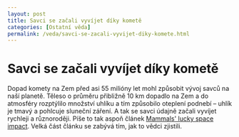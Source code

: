 ```yaml
---
layout: post
title: Savci se začali vyvíjet díky kometě
categories: [Ostatní věda]
permalink: /veda/savci-se-zacali-vyvijet-diky-komete.html
---
```

# Savci se začali vyvíjet díky kometě

Dopad komety na Zem před asi 55 milióny let mohl způsobit vývoj savců na naší planetě. Těleso o průměru přibližně 10 km dopadlo na Zem a do atmosféry rozptýlilo množství uhlíku a tím způsobilo oteplení podnebí – uhlík je tmavý a pohlcuje sluneční záření. A tak se savci údajně začali vyvíjet rychleji a různoroději. Píše to tak aspoň článek [Mammals' lucky space impact](http://news.bbc.co.uk/1/hi/education/2997404.stm). Velká část článku se zabývá tím, jak to vědci zjistili.

